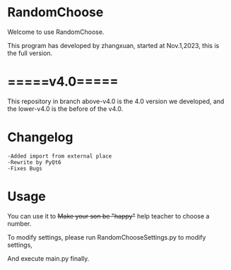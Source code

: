 # RandomChoose
Welcome to use RandomChoose.

This program has developed by zhangxuan, started at Nov.1,2023, this is the full version.

# =====v4.0=====

This repository in branch above-v4.0 is the 4.0 version we developed, and the lower-v4.0 is the before of the v4.0. 

# Changelog
    ·Added import from external place
    ·Rewrite by PyQt6
    ·Fixes Bugs
# Usage


You can use it to ~~Make your son be "happy"~~ help teacher to choose a number.

To modify settings, please run RandomChooseSettings.py to modify settings,

And execute main.py finally.
